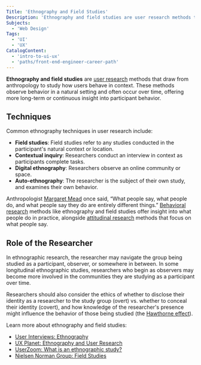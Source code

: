 ```yaml
---
Title: 'Ethnography and Field Studies'
Description: 'Ethnography and field studies are user research methods that draw from anthropology to study how users behave in context. These methods observe behavior in a natural setting and often occur over time, offering more long-term or continuous insight into participant behavior.'
Subjects:
  - 'Web Design'
Tags:
  - 'UI'
  - 'UX'
CatalogContent:
  - 'intro-to-ui-ux'
  - 'paths/front-end-engineer-career-path'
---
```


**Ethnography and field studies** are [user research](https://www.codecademy.com/resources/docs/uiux/user-research) methods that draw from anthropology to study how users behave in context. These methods observe behavior in a natural setting and often occur over time, offering more long-term or continuous insight into participant behavior.

## Techniques

Common ethnography techniques in user research include:

- **Field studies**: Field studies refer to any studies conducted in the participant's natural context or location.
- **Contextual inquiry**: Researchers conduct an interview in context as participants complete tasks.
- **Digital ethnography**: Researchers observe an online community or space.
- **Auto-ethnography**: The researcher is the subject of their own study, and examines their own behavior.

Anthropologist [Margaret Mead](https://en.wikipedia.org/wiki/Margaret_Mead) once said, “What people say, what people do, and what people say they do are entirely different things.” [Behavioral research](https://www.codecademy.com/resources/docs/uiux/behavioral-research) methods like ethnography and field studies offer insight into what people do in practice, alongside [attitudinal research](https://www.codecademy.com/resources/docs/uiux/attitudinal-research) methods that focus on what people say.

## Role of the Researcher

In ethnographic research, the researcher may navigate the group being studied as a participant, observer, or somewhere in between. In some longitudinal ethnographic studies, researchers who begin as observers may become more involved in the communities they are studying as a participant over time.

Researchers should also consider the ethics of whether to disclose their identity as a researcher to the study group (overt) vs. whether to conceal their identity (covert), and how knowledge of the researcher's presence might influence the behavior of those being studied (the [Hawthorne effect](https://en.wikipedia.org/wiki/Hawthorne_effect)).

Learn more about ethnography and field studies:

- [User Interviews: Ethnography](https://www.userinterviews.com/ux-research-field-guide-chapter/ethnography)
- [UX Planet: Ethnography and User Research](https://uxplanet.org/ethnography-and-user-research-a59820d8f595)
- [UserZoom: What is an ethnographic study?](https://www.userzoom.com/ux-library/what-is-an-ethnographic-study/)
- [Nielsen Norman Group: Field Studies](https://www.nngroup.com/articles/field-studies/)
